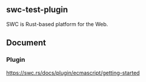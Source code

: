 ## swc-test-plugin

SWC is Rust-based platform for the Web.


## Document

### Plugin
https://swc.rs/docs/plugin/ecmascript/getting-started
